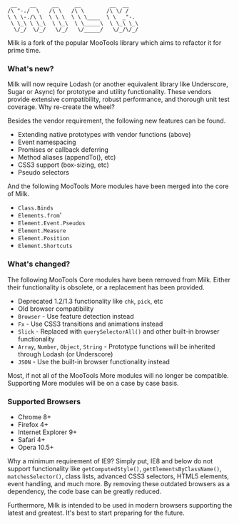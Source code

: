      __    __     __     __         __  __
    /\ "-./  \   /\ \   /\ \       /\ \/ /
    \ \ \-./\ \  \ \ \  \ \ \____  \ \  _"-.
     \ \_\ \ \_\  \ \_\  \ \_____\  \ \_\ \_\
      \/_/  \/_/   \/_/   \/_____/   \/_/\/_/

Milk is a fork of the popular MooTools library which aims to refactor it for prime time.

### What's new? ###

Milk will now require Lodash (or another equivalent library like Underscore, Sugar or Async) for prototype and utility functionality.
These vendors provide extensive compatibility, robust performance, and thorough unit test coverage. Why re-create the wheel?

Besides the vendor requirement, the following new features can be found.

* Extending native prototypes with vendor functions (above)
* Event namespacing
* Promises or callback deferring
* Method aliases (appendTo(), etc)
* CSS3 support (box-sizing, etc)
* Pseudo selectors

And the following MooTools More modules have been merged into the core of Milk.

* `Class.Binds`
* `Elements.from`'
* `Element.Event.Pseudos`
* `Element.Measure`
* `Element.Position`
* `Element.Shortcuts`

### What's changed? ###

The following MooTools Core modules have been removed from Milk. Either their functionality is obsolete,
or a replacement has been provided.

* Deprecated 1.2/1.3 functionality like `chk`, `pick`, etc
* Old browser compatibility
* `Browser` - Use feature detection instead
* `Fx` - Use CSS3 transitions and animations instead
* `Slick` - Replaced with `querySelectorAll()` and other built-in browser functionality
* `Array`, `Number`, `Object`, `String` - Prototype functions will be inherited through Lodash (or Underscore)
* `JSON` - Use the built-in browser functionality instead

Most, if not all of the MooTools More modules will no longer be compatible.
Supporting More modules will be on a case by case basis.

### Supported Browsers ###

* Chrome 8+
* Firefox 4+
* Internet Explorer 9+
* Safari 4+
* Opera 10.5+

Why a minimum requirement of IE9? Simply put, IE8 and below do not support functionality like `getComputedStyle()`,
`getElementsByClassName()`, `matchesSelector()`, class lists, advanced CSS3 selectors, HTML5 elements, event handling, and much more.
By removing these outdated browsers as a dependency, the code base can be greatly reduced.

Furthermore, Milk is intended to be used in modern browsers supporting the latest and greatest.
It's best to start preparing for the future.